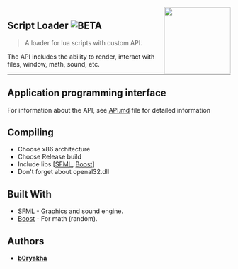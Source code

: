 <img src="resources/icon.ico" align="right" width="150" />

## Script Loader ![BETA](https://img.shields.io/static/v1?label=stage&message=beta&color=orange)
> A loader for lua scripts with custom API.

The API includes the ability to render, interact with files, window, math, sound, etc.

---

## Application programming interface
For information about the API, see [API.md](API.md) file for detailed information

## Compiling
- Choose x86 architecture
- Choose Release build
- Include libs [[SFML](https://www.sfml-dev.org/), [Boost](https://www.boost.org/)]
- Don't forget about openal32.dll

## Built With
- [SFML](https://www.sfml-dev.org/) - Graphics and sound engine.
- [Boost](https://www.boost.org/) - For math (random).

## Authors
- **[b0ryakha](https://github.com/b0ryakha)**
